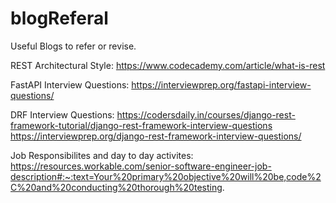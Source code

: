 # blogReferal
Useful Blogs to refer or revise.

REST Architectural Style:
https://www.codecademy.com/article/what-is-rest  

FastAPI Interview Questions:
https://interviewprep.org/fastapi-interview-questions/  

DRF Interview Questions:
https://codersdaily.in/courses/django-rest-framework-tutorial/django-rest-framework-interview-questions  
https://interviewprep.org/django-rest-framework-interview-questions/  

Job Responsibilites and day to day activites:
https://resources.workable.com/senior-software-engineer-job-description#:~:text=Your%20primary%20objective%20will%20be,code%2C%20and%20conducting%20thorough%20testing.  
